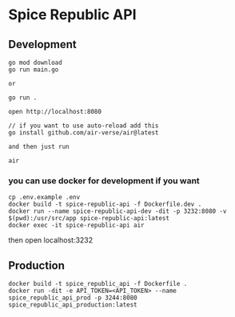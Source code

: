 # Spice Republic API

## Development

```
go mod download
go run main.go

or

go run .

open http://localhost:8080

// if you want to use auto-reload add this
go install github.com/air-verse/air@latest

and then just run 

air
```

### you can use docker for development if you want
```
cp .env.example .env
docker build -t spice-republic-api -f Dockerfile.dev .
docker run --name spice-republic-api-dev -dit -p 3232:8080 -v $(pwd):/usr/src/app spice-republic-api:latest
docker exec -it spice-republic-api air
```

then open localhost:3232


## Production
```
docker build -t spice_republic_api -f Dockerfile .
docker run -dit -e API_TOKEN=<API_TOKEN> --name spice_republic_api_prod -p 3244:8080  spice_republic_api_production:latest
